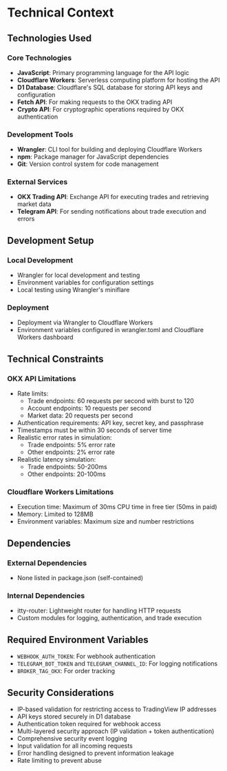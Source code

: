 # Technical Context

## Technologies Used

### Core Technologies
- **JavaScript**: Primary programming language for the API logic
- **Cloudflare Workers**: Serverless computing platform for hosting the API
- **D1 Database**: Cloudflare's SQL database for storing API keys and configuration
- **Fetch API**: For making requests to the OKX trading API
- **Crypto API**: For cryptographic operations required by OKX authentication

### Development Tools
- **Wrangler**: CLI tool for building and deploying Cloudflare Workers
- **npm**: Package manager for JavaScript dependencies
- **Git**: Version control system for code management

### External Services
- **OKX Trading API**: Exchange API for executing trades and retrieving market data
- **Telegram API**: For sending notifications about trade execution and errors

## Development Setup

### Local Development
- Wrangler for local development and testing
- Environment variables for configuration settings
- Local testing using Wrangler's miniflare

### Deployment
- Deployment via Wrangler to Cloudflare Workers
- Environment variables configured in wrangler.toml and Cloudflare Workers dashboard

## Technical Constraints

### OKX API Limitations
- Rate limits: 
  - Trade endpoints: 60 requests per second with burst to 120
  - Account endpoints: 10 requests per second
  - Market data: 20 requests per second
- Authentication requirements: API key, secret key, and passphrase
- Timestamps must be within 30 seconds of server time
- Realistic error rates in simulation:
  - Trade endpoints: 5% error rate
  - Other endpoints: 2% error rate
- Realistic latency simulation:
  - Trade endpoints: 50-200ms
  - Other endpoints: 20-100ms

### Cloudflare Workers Limitations
- Execution time: Maximum of 30ms CPU time in free tier (50ms in paid)
- Memory: Limited to 128MB
- Environment variables: Maximum size and number restrictions

## Dependencies

### External Dependencies
- None listed in package.json (self-contained)

### Internal Dependencies
- itty-router: Lightweight router for handling HTTP requests
- Custom modules for logging, authentication, and trade execution

## Required Environment Variables
- `WEBHOOK_AUTH_TOKEN`: For webhook authentication
- `TELEGRAM_BOT_TOKEN` and `TELEGRAM_CHANNEL_ID`: For logging notifications
- `BROKER_TAG_OKX`: For order tracking

## Security Considerations
- IP-based validation for restricting access to TradingView IP addresses
- API keys stored securely in D1 database
- Authentication token required for webhook access
- Multi-layered security approach (IP validation + token authentication)
- Comprehensive security event logging
- Input validation for all incoming requests
- Error handling designed to prevent information leakage
- Rate limiting to prevent abuse
